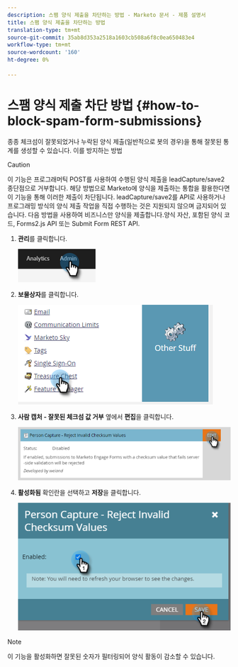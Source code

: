 ```yaml
---
description: 스팸 양식 제출을 차단하는 방법 - Marketo 문서 - 제품 설명서
title: 스팸 양식 제출을 차단하는 방법
translation-type: tm+mt
source-git-commit: 35ab8d353a2518a1603cb508a6f8c0ea650483e4
workflow-type: tm+mt
source-wordcount: '160'
ht-degree: 0%

---
```


# 스팸 양식 제출 차단 방법 {#how-to-block-spam-form-submissions}

종종 체크섬이 잘못되었거나 누락된 양식 제출(일반적으로 봇의 경우)을 통해 잘못된 통계를 생성할 수 있습니다. 이를 방지하는 방법

>[!CAUTION]
>
>이 기능은 프로그래머틱 POST를 사용하여 수행된 양식 제출을 leadCapture/save2 종단점으로 거부합니다. 해당 방법으로 Marketo에 양식을 제출하는 통합을 활용한다면 이 기능을 통해 이러한 제출이 차단됩니다. leadCapture/save2를 API로 사용하거나 프로그래밍 방식의 양식 제출 작업을 직접 수행하는 것은 지원되지 않으며 금지되어 있습니다. 다음 방법을 사용하여 비즈니스만 양식을 제출합니다.양식 자산, 포함된 양식 코드, Forms2.js API 또는 Submit Form REST API.

1. **관리**&#x200B;를 클릭합니다.

   ![](assets/how-to-block-spam-form-submissions-1.png)

1. **보물상자**&#x200B;를 클릭합니다.

   ![](assets/how-to-block-spam-form-submissions-2.png)

1. **사람 캡처 - 잘못된 체크섬 값 거부** 옆에서 **편집**&#x200B;을 클릭합니다.

   ![](assets/how-to-block-spam-form-submissions-3.png)

1. **활성화됨** 확인란을 선택하고 **저장**&#x200B;을 클릭합니다.

   ![](assets/how-to-block-spam-form-submissions-4.png)

>[!NOTE]
>
>이 기능을 활성화하면 잘못된 숫자가 필터링되어 양식 활동이 감소할 수 있습니다.
